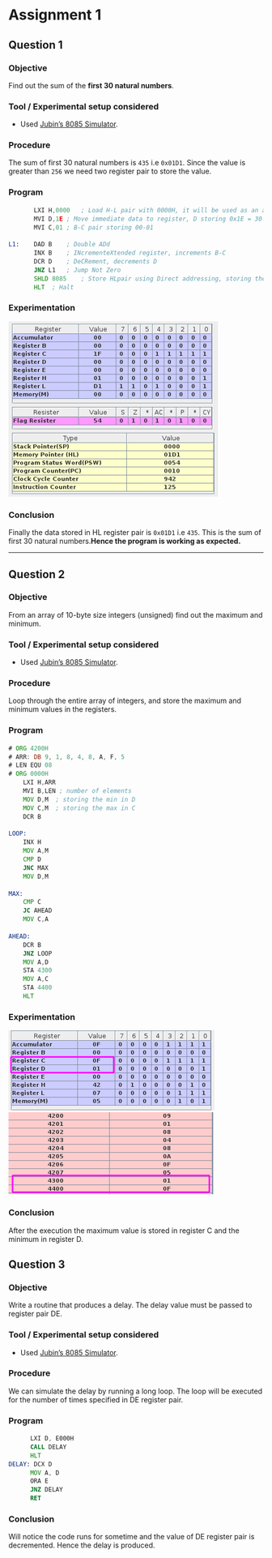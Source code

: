 # Assignment 1

## Question 1

### Objective

Find out the sum of the **first 30 natural numbers**.

### Tool / Experimental setup considered

- Used [Jubin’s 8085 Simulator](https://github.com/8085simulator/8085simulator.github.io).

### Procedure

The sum of first 30 natural numbers is `435` i.e `0x01D1`. Since the value is greater than `256` we need two register pair to store the value.

### Program

```asm
	   LXI H,0000	; Load H-L pair with 0000H, it will be used as an accumulator
	   MVI D,1E	; Move immediate data to register, D storing 0x1E = 30
	   MVI C,01	; B-C pair storing 00-01

L1:	   DAD B	; Double ADd
	   INX B	; INcrementeXtended register, increments B-C
	   DCR D	; DeCRement, decrements D
	   JNZ L1	; Jump Not Zero
	   SHLD 8085	; Store HLpair using Direct addressing, storing the data in 8085
	   HLT	; Halt
```

### Experimentation

![img](./1.png)

### Conclusion

Finally the data stored in HL register pair is `0x01D1` i.e `435`. This is the sum of first 30 natural numbers.**Hence the program is working as expected.**

<hr>

## Question 2

### Objective

From an array of 10-byte size integers (unsigned) find out the maximum and minimum.

### Tool / Experimental setup considered

- Used [Jubin’s 8085 Simulator](https://github.com/8085simulator/8085simulator.github.io).

### Procedure

Loop through the entire array of integers, and store the maximum and minimum values in the registers.

### Program

```asm
# ORG 4200H
# ARR: DB 9, 1, 8, 4, 8, A, F, 5
# LEN EQU 08
# ORG 0000H
	LXI H,ARR
	MVI B,LEN ; number of elements
	MOV D,M	 ; storing the min in D
	MOV C,M	 ; storing the max in C
	DCR B

LOOP:
	INX H
	MOV A,M
	CMP D
	JNC MAX
	MOV D,M

MAX:
	CMP C
	JC AHEAD
	MOV C,A

AHEAD:
	DCR B
	JNZ LOOP
	MOV A,D
	STA 4300
	MOV A,C
	STA 4400
	HLT
```

### Experimentation

![img](./2_1.png)
![img2](./2_2.png)

### Conclusion

After the execution the maximum value is stored in register C and the minimum in register D.

## Question 3

### Objective

Write a routine that produces a delay. The delay value must be passed to register pair DE.

### Tool / Experimental setup considered

- Used [Jubin’s 8085 Simulator](https://github.com/8085simulator/8085simulator.github.io).

### Procedure

We can simulate the delay by running a long loop. The loop will be executed for the number of times specified in DE register pair.

### Program

```asm
      LXI D, E000H
      CALL DELAY
      HLT
DELAY: DCX D
      MOV A, D
      ORA E
      JNZ DELAY
      RET
```

### Conclusion

Will notice the code runs for sometime and the value of DE register pair is decremented. Hence the delay is produced.
